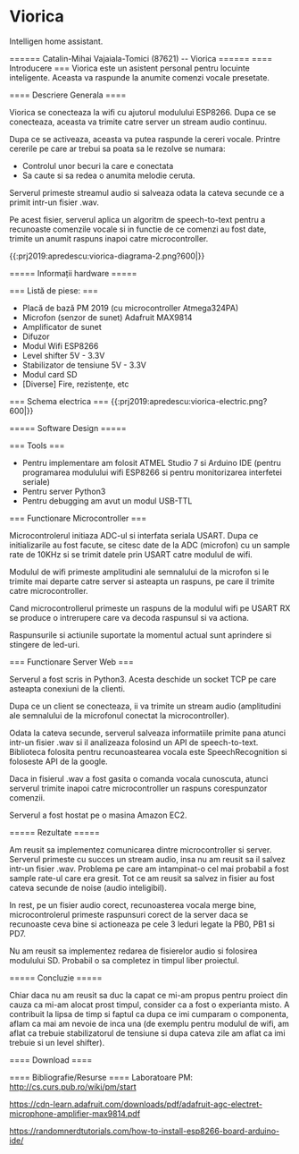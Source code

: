 # Viorica
Intelligen home assistant.

====== Catalin-Mihai Vajaiala-Tomici (87621) -- Viorica ======
==== Introducere ===
Viorica este un asistent personal pentru locuinte inteligente. Aceasta va raspunde la anumite comenzi vocale presetate.

==== Descriere Generala ====

Viorica se conecteaza la wifi cu ajutorul modulului ESP8266. Dupa ce se conecteaza, aceasta va trimite catre server un stream audio continuu.

Dupa ce se activeaza, aceasta va putea raspunde la cereri vocale. Printre cererile pe care ar trebui sa poata sa le rezolve se numara:
  - Controlul unor becuri la care e conectata
  - Sa caute si sa redea o anumita melodie ceruta.

Serverul primeste streamul audio si salveaza odata la cateva secunde ce a primit intr-un fisier .wav. 

Pe acest fisier, serverul aplica un algoritm de speech-to-text pentru a recunoaste comenzile vocale si in functie de ce comenzi au fost date, trimite
un anumit raspuns inapoi catre microcontroller.

{{:prj2019:apredescu:viorica-diagrama-2.png?600|}}


===== Informații hardware =====

=== Listă de piese: ===
  - Placă de bază PM 2019 (cu microcontroller Atmega324PA)
  - Microfon (senzor de sunet) Adafruit MAX9814
  - Amplificator de sunet
  - Difuzor
  - Modul Wifi ESP8266
  - Level shifter 5V - 3.3V
  - Stabilizator de tensiune 5V - 3.3V
  - Modul card SD
  - [Diverse] Fire, rezistențe, etc

=== Schema electrica ===
{{:prj2019:apredescu:viorica-electric.png?600|}}


===== Software Design =====

=== Tools ===

 * Pentru implementare am folosit ATMEL Studio 7 si Arduino IDE (pentru programarea modulului wifi ESP8266 si pentru monitorizarea interfetei seriale)
 * Pentru server Python3
 * Pentru debugging am avut un modul USB-TTL

=== Functionare Microcontroller ===

Microcontrolerul initiaza ADC-ul si interfata seriala USART. 
Dupa ce initializarile au fost facute, se citesc date de la ADC (microfon) cu un sample rate de 10KHz si se trimit datele prin USART catre modulul de wifi.

Modulul de wifi primeste amplitudini ale semnalului de la microfon si le trimite mai departe catre server si asteapta un raspuns, pe care il trimite catre
microcontroller. 

Cand microcontrollerul primeste un raspuns de la modulul wifi pe USART RX se produce o intrerupere care va decoda raspunsul si va actiona.

Raspunsurile si actiunile suportate la momentul actual sunt aprindere si stingere de led-uri.


=== Functionare Server Web === 

Serverul a fost scris in Python3. Acesta deschide un socket TCP pe care asteapta conexiuni de la clienti. 

Dupa ce un client se conecteaza, ii va trimite un stream audio (amplitudini ale semnalului de la microfonul conectat la microcontroller).

Odata la cateva secunde, serverul salveaza informatiile primite pana atunci intr-un fisier .wav si il analizeaza folosind un API de speech-to-text.
Biblioteca folosita pentru recunoastearea vocala este SpeechRecognition si foloseste API de la google. 

Daca in fisierul .wav a fost gasita o comanda vocala cunoscuta, atunci serverul trimite inapoi catre microcontroller un raspuns corespunzator comenzii.


Serverul a fost hostat pe o masina Amazon EC2.

===== Rezultate =====

Am reusit sa implementez comunicarea dintre microcontroller si server. Serverul primeste cu succes un stream audio, insa nu am reusit sa il salvez intr-un fisier .wav. Problema pe care am intampinat-o cel mai probabil a fost sample rate-ul care era gresit. Tot ce am reusit sa salvez in fisier au fost cateva secunde de noise (audio inteligibil). 

In rest, pe un fisier audio corect, recunoasterea vocala merge bine, microcontrolerul primeste raspunsuri corect de la server daca se recunoaste ceva bine si actioneaza pe cele 3 leduri legate la PB0, PB1 si PD7.

Nu am reusit sa implementez redarea de fisierelor audio si folosirea modulului SD. Probabil o sa completez in timpul liber proiectul.


===== Concluzie =====

Chiar daca nu am reusit sa duc la capat ce mi-am propus pentru proiect din cauza ca mi-am alocat prost timpul, consider ca a fost o experianta misto. A contribuit la lipsa de timp si faptul ca dupa ce imi cumparam o componenta, aflam ca mai am nevoie de inca una (de exemplu pentru modulul de wifi, am aflat ca trebuie stabilizatorul de tensiune si dupa cateva zile am aflat ca imi trebuie si un level shifter).

==== Download ====


==== Bibliografie/Resurse ====
Laboratoare PM: http://cs.curs.pub.ro/wiki/pm/start

https://cdn-learn.adafruit.com/downloads/pdf/adafruit-agc-electret-microphone-amplifier-max9814.pdf

https://randomnerdtutorials.com/how-to-install-esp8266-board-arduino-ide/
